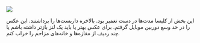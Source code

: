 <!-- 
.. title: پیاده‌روی در دلفت-سی و یک جولای دوهزار و پانزده
.. slug: 2015-07-31-lopen-in-delft
.. date: 2015-07-31 20:14:54 UTC+02:00
.. tags: 
.. category: پیاده‌روی در دلفت
.. link: 
.. description: 
.. type: text
-->

<img src="http://googledrive.com/host/0B8OOfC6oWXEPRzdhNmF2Sjk5aHM" />

این بخش از کلیسا مدت‌ها در دست تعمیر بود. بالاخره داربست‌ها را برداشتند. این عکس را در حد وسع دوربین موبایل گرفتم. برای عکس بهتر یا باید یک لنز بازتر داشته باشم یا چند ردیف از مغازه‌ها و خانه‌های مزاحم را خراب کنم.
